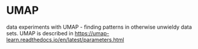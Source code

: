 # UMAP
data experiments with UMAP - finding patterns in otherwise unwieldy data sets.
UMAP is described in https://umap-learn.readthedocs.io/en/latest/parameters.html
